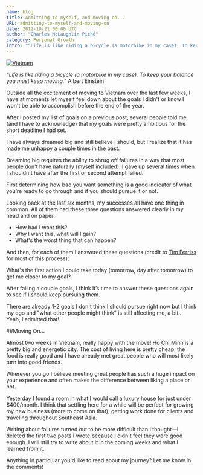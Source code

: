 ```yaml
---
name: blog
title: Admitting to myself, and moving on...
URL: admitting-to-myself-and-moving-on
date: 2012-10-21 00:00 UTC
author: "Charles McLaughlin Piché"
category: Personal Growth
intro: "“Life is like riding a bicycle (a motorbike in my case). To keep your balance you must keep moving.” Albert Einstein Outside all the excitement of moving to Vietnam over the last few weeks, I have at moments let myself feel down about [...]"
---
```


[![Vietnam](images/blog/vietnam.jpg)](http://www.facebook.com/media/set/?set=a.305550519560478.75921.239010806214450&type=1)

<i>“Life is like riding a bicycle (a motorbike in my case). To keep your balance you must keep moving.”</i> Albert Einstein

Outside all the excitement of moving to Vietnam over the last few weeks, I have at moments let myself feel down about the goals I didn't or know I won't be able to accomplish before the end of the year.

After I posted my list of goals on a previous post, several people told me (and I have to acknowledge) that my goals were pretty ambitious for the short deadline I had set.

I have always dreamed big and still believe I should, but I realize that it has made me unhappy a couple times in the past.

Dreaming big requires the ability to shrug off failures in a way that most people don't have naturally (myself included). I gave up several times when I shouldn't have after the first or second attempt failed.

First determining how bad you want something is a good indicator of what you’re ready to go through and if you should pursue it or not.

Looking back at the last six months, my successes all have one thing in common. All of them had these three questions answered clearly in my head and on paper:

* How bad I want this?
* Why I want this, what will I gain?
* What's the worst thing that can happen?

And then, for each of them I answered these questions (credit to [Tim Ferriss](http://www.fourhourworkweek.com/blog/) for most of this process):

What's the first action I could take today (tomorrow, day after tomorrow) to get me closer to my goal?

After failing a couple goals, I think it’s time to answer these questions again to see if I should keep pursuing them.

There are already 1-2 goals I don't think I should pursue right now but I think my ego and "what other people might think" is still affecting me, a bit... Yeah, I admitted that!

##Moving On...

Almost two weeks in Vietnam, really happy with the move! Ho Chi Minh is a pretty big and energetic city. The cost of living here is pretty cheap, the food is really good and I have already met great people who will most likely turn into good friends.

Wherever you go I believe meeting great people has such a huge impact on your experience and often makes the difference between liking a place or not.

Yesterday I found a room in what I would call a luxury house for just under $400/month. I think that settling here for a while will be perfect for growing my new business (more to come on that), getting work done for clients and traveling throughout Southeast Asia.

Writing about failures turned out to be more difficult than I thought—I deleted the first two posts I wrote because I didn't feel they were good enough. I will still try to write about it in the coming weeks and what I learned from it.

Anything in particular you'd like to read about my journey? Let me know in the comments!